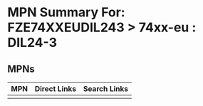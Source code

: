



# MPN Summary For: FZE74XXEUDIL243 > 74xx-eu : DIL24-3

## MPNs
  

|MPN|Direct Links|Search Links|
| :--- | :--- | :--- |
||||
